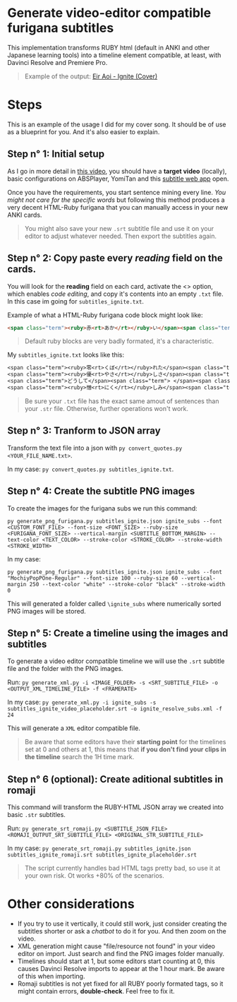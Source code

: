 # Generate video-editor compatible **furigana** subtitles

This implementation transforms RUBY html (default in ANKI and other Japanese learning tools) into a timeline element compatible, at least, with Davinci Resolve and Premiere Pro.

> Example of the output: [Eir Aoi - Ignite (Cover)](https://youtu.be/86kll8ww1rk)

# Steps
This is an example of the usage I did for my cover song. It should be of use as a blueprint for you. And it's also easier to explain.

## Step n° 1: Initial setup
As I go in more detail in [this video](https://youtu.be/eKQJcncVvR8), you should have a **target video** (locally), basic configurations on ABSPlayer, YomiTan and this [subtitle web app](https://www.happyscribe.com/subtitle-tools/online-subtitle-editor/free) open.

Once you have the requirements, you start sentence mining every line. *You might not care for the specific words* but following this method produces a very decent HTML-Ruby furigana that you can manually access in your new ANKI cards.

> You might also save your new `.srt` subtitle file and use it on your editor to adjust whatever needed. Then export the subtitles again.

## Step n° 2: Copy paste every *reading* field on the cards.
You will look for the **reading** field on each card, activate the <> option, which enables *code editing*, and copy it's contents into an empty `.txt` file. In this case im going for `subtitles_ignite.txt`.

Example of what a HTML-Ruby furigana code block might look like:

```html
<span class="term"><ruby>赤<rt>あか</rt></ruby>い</span><span class="term"><ruby>涙<rt>なみだ</rt></ruby></span><span class="term">で</span><span class="term"> </span><span class="term"><ruby>覆<rt>おお</rt></ruby>われた</span><span class="term"><ruby>悲<rt>かな</rt></ruby>しみ</span><span class="term">を</span>
```

> Default ruby blocks are very badly formated, it's a characteristic.

My `subtitles_ignite.txt` looks like this:

```txt
<span class="term"><ruby>零<rt>くぼ</rt></ruby>れた</span><span class="term"><ruby>涙<rt>なみだ</rt></ruby></span><span class="term">の</span><span class="term"><ruby>温<rt>ぬく</rt></ruby>もり</span><span class="term">で</span>
<span class="term"><ruby>優<rt>やさ</rt></ruby>しさ</span><span class="term">を</span><span class="term"><ruby>知<rt>し</rt></ruby>った<span class="term"><ruby>筈<rt>はず</rt></ruby></span></span><span class="term">なのに</span>
<span class="term">どうして</span><span class="term"> </span><span class="term">また</span><span class="term"><ruby>傷<rt>きず</rt></ruby>つけ</span><span class="term"><ruby>合<rt>あ</rt></ruby>って</span>
<span class="term"><ruby>憎<rt>にく</rt></ruby>しみ</span><span class="term">を</span><span class="term"><ruby>生<rt>う</rt></ruby>み<ruby>出<rt>だ</rt></ruby>して</span><span class="term">ゆく</span><span class="term">んだ</span><span class="term">ろう</span>
```

> Be sure your `.txt` file has the exact same amout of sentences than your `.str` file. Otherwise, further operations won't work.

## Step n° 3: Tranform to JSON array
Transform the text file into a json with `py convert_quotes.py <YOUR_FILE_NAME.txt>`.

In my case: `py convert_quotes.py subtitles_ignite.txt`.

## Step n° 4: Create the subtitle PNG images
To create the images for the furigana subs we run this command:

```shell
py generate_png_furigana.py subtitles_ignite.json ignite_subs --font <CUSTOM_FONT_FILE> --font-size <FONT_SIZE> --ruby-size <FURIGANA_FONT_SIZE> --vertical-margin <SUBTITLE_BOTTOM_MARGIN> --text-color <TEXT_COLOR> --stroke-color <STROKE_COLOR> --stroke-width <STROKE_WIDTH>
```

In my case:

```shell
py generate_png_furigana.py subtitles_ignite.json ignite_subs --font "MochiyPopPOne-Regular" --font-size 100 --ruby-size 60 --vertical-margin 250 --text-color "white" --stroke-color "black" --stroke-width 0
```

This will generated a folder called `\ignite_subs` where numerically sorted PNG images will be stored.

## Step n° 5: Create a timeline using the images and subtitles
To generate a video editor compatible timeline we will use the `.srt` subtitle file and the folder with the PNG images.

Run: `py generate_xml.py -i <IMAGE_FOLDER> -s <SRT_SUBTITLE_FILE> -o <OUTPUT_XML_TIMELINE_FILE> -f <FRAMERATE>`

In my case: `py generate_xml.py -i ignite_subs -s subtitles_ignite_video_placeholder.srt -o ignite_resolve_subs.xml -f 24`

This will generate a `XML` editor compatible file.

> Be aware that some editors have their **starting point** for the timelines set at 0 and others at 1, this means that **if you don't find your clips in the timeline** search the 1H time mark.

## Step n° 6 (optional): Create aditional subtitles in romaji
This command will transform the RUBY-HTML JSON array we created into basic `.str` subtitles.

Run: `py generate_srt_romaji.py <SUBTITLE_JSON_FILE> <ROMAJI_OUTPUT_SRT_SUBTITLE_FILE> <ORIGINAL_STR_SUBTITLE_FILE>`

In my case: `py generate_srt_romaji.py subtitles_ignite.json subtitles_ignite_romaji.srt subtitles_ignite_placeholder.srt`

> The script currently handles bad HTML tags pretty bad, so use it at your own risk. Ot works +80% of the scenarios.


# Other considerations
- If you try to use it vertically, it could still work, just consider creating the subtitles shorter or ask a *chatbot* to do it for you. And then zoom on the video.
- XML generation might cause "file/resource not found" in your video editor on import. Just search and find the PNG images folder manually.
- Timelines should start at 1, but some editors start counting at 0, this causes Davinci Resolve imports to appear at the 1 hour mark. Be aware of this when importing.
- Romaji subtitles is not yet fixed for all RUBY poorly formated tags, so it might contain errors, **double-check**. Feel free to fix it.